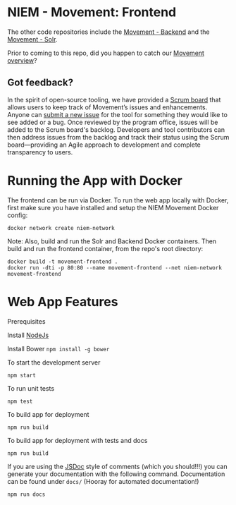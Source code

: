 NIEM - Movement: Frontend
=====================

The other code repositories include the [Movement - Backend](https://github.com/NIEM/movement-backend) and the [Movement - Solr](https://github.com/NIEM/movement-solr). 

Prior to coming to this repo, did you happen to catch our [Movement overview](https://github.com/NIEM/Movement)?

## Got feedback? 
In the spirit of open-source tooling, we have provided a [Scrum board](https://github.com/NIEM/Movement/projects/1) that allows users to keep track of Movement’s issues and enhancements. Anyone can [submit a new issue](https://github.com/NIEM/Movement/issues) for the tool for something they would like to see added or a bug. Once reviewed by the program office, issues will be added to the Scrum board's backlog. Developers and tool contributors can then address issues from the backlog and track their status using the Scrum board—providing an Agile approach to development and complete transparency to users.

# Running the App with Docker

The frontend can be run via Docker. To run the web app locally with Docker, first make sure you have installed and setup the NIEM Movement Docker config:
```
docker network create niem-network
```

Note: Also, build and run the Solr and Backend Docker containers. Then build and run the frontend container, from the repo's root directory:
```
docker build -t movement-frontend .
docker run -dti -p 80:80 --name movement-frontend --net niem-network movement-frontend
```


# Web App Features

Prerequisites

Install [NodeJs](https://nodejs.org/)

Install Bower ```npm install -g bower```

To start the development server

```
npm start
```

To run unit tests

```
npm test
```

To build app for deployment

```
npm run build
```

To build app for deployment with tests and docs

```
npm run build
```

If you are using the [JSDoc](http://usejsdoc.org/) style of comments (which you should!!!) you can generate your documentation with the following command. Documentation can be found under `docs/` (Hooray  for automated documentation!)

```
npm run docs
```
